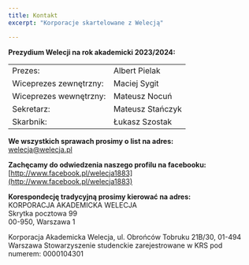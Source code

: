 ```yaml
---
title: Kontakt
excerpt: "Korporacje skartelowane z Welecją"

---
```



**Prezydium Welecji na rok akademicki 2023/2024:**

| | |
| --- | --- |
| Prezes: | Albert Pielak |
| Wiceprezes zewnętrzny: | Maciej Sygit |
| Wiceprezes wewnętrzny: | Mateusz Nocuń |
| Sekretarz: | Mateusz Stańczyk |
| Skarbnik: | Łukasz Szostak |


**We wszystkich sprawach prosimy o list na adres:**  
[welecja@welecja.pl](mailto:welecja@welecja.pl)

**Zachęcamy do odwiedzenia naszego profilu na facebooku:**  
[http://www.facebook.pl/welecja1883](http://www.facebook.pl/welecja1883)

**Korespondecję tradycyjną prosimy kierować na adres:**  
KORPORACJA AKADEMICKA WELECJA  
Skrytka pocztowa 99  
00-950, Warszawa 1


Korporacja Akademicka Welecja, ul. Obrońców Tobruku 21B/30, 01-494 Warszawa
Stowarzyszenie studenckie zarejestrowane w KRS pod numerem: 0000104301